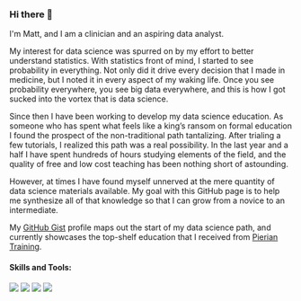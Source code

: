 ### Hi there 👋

I'm Matt, and I am a clinician and an aspiring data analyst. 

My interest for data science was spurred on by my effort to better understand statistics. With statistics front of mind, I started to see probability in everything. Not only did it drive every decision that I made in medicine, but I noted it in every aspect of my waking life. Once you see probability everywhere, you see big data everywhere, and this is how I got sucked into the vortex that is data science.

Since then I have been working to develop my data science education. As someone who has spent what feels like a king’s ransom on formal education I found the prospect of the non-traditional path tantalizing. After trialing a few tutorials, I realized this path was a real possibility. In the last year and a half I have spent hundreds of hours studying elements of the field, and the quality of free and low cost teaching has been nothing short of astounding.  

However, at times I have found myself unnerved at the mere quantity of data science materials available. My goal with this GitHub page is to help me synthesize all of that knowledge so that I can grow from a novice to an intermediate. 

My [GitHub Gist](https://gist.github.com/mattpolands) profile maps out the start of my data science path, and currently showcases the top-shelf education that I received from [Pierian Training](https://pieriantraining.com/learn/python-for-machine-learning/).

#### Skills and Tools:
![](https://img.shields.io/badge/Code-Python-informational?style=flat&logo=python&logoColor=white&color=3383FF)
![](https://img.shields.io/badge/Tools-PostgreSQL-informational?style=flat&logo=postgresql&logoColor=white&color=3383FF)
![](https://img.shields.io/badge/DataViz-Seaborn-informational?style=flat&logoColor=white&color=3383FF)
![](https://img.shields.io/badge/EHR-Epic-informational?style=flat&logoColor=white&color=3383FF)

<!--
**mattpolands/mattpolands** is a ✨ _special_ ✨ repository because its `README.md` (this file) appears on your GitHub profile.

Here are some ideas to get you started:

- 🔭 I’m currently working on ...
- 🌱 I’m currently learning ...
- 👯 I’m looking to collaborate on ...
- 🤔 I’m looking for help with ...
- 💬 Ask me about ...
- 📫 How to reach me: ...
- 😄 Pronouns: ...
- ⚡ Fun fact: ...
-->
